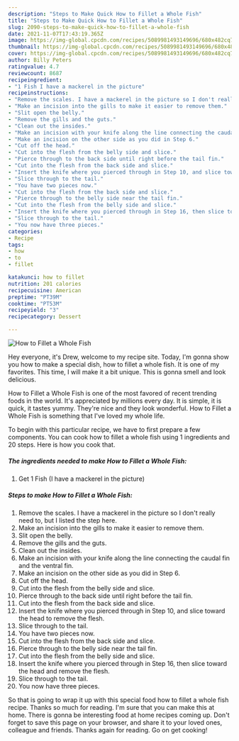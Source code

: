 ```yaml
---
description: "Steps to Make Quick How to Fillet a Whole Fish"
title: "Steps to Make Quick How to Fillet a Whole Fish"
slug: 2090-steps-to-make-quick-how-to-fillet-a-whole-fish
date: 2021-11-07T17:43:19.365Z
image: https://img-global.cpcdn.com/recipes/5089981493149696/680x482cq70/how-to-fillet-a-whole-fish-recipe-main-photo.jpg
thumbnail: https://img-global.cpcdn.com/recipes/5089981493149696/680x482cq70/how-to-fillet-a-whole-fish-recipe-main-photo.jpg
cover: https://img-global.cpcdn.com/recipes/5089981493149696/680x482cq70/how-to-fillet-a-whole-fish-recipe-main-photo.jpg
author: Billy Peters
ratingvalue: 4.7
reviewcount: 8687
recipeingredient:
- "1 Fish I have a mackerel in the picture"
recipeinstructions:
- "Remove the scales. I have a mackerel in the picture so I don't really need to, but I listed the step here."
- "Make an incision into the gills to make it easier to remove them."
- "Slit open the belly."
- "Remove the gills and the guts."
- "Clean out the insides."
- "Make an incision with your knife along the line connecting the caudal fin and the ventral fin."
- "Make an incision on the other side as you did in Step 6."
- "Cut off the head."
- "Cut into the flesh from the belly side and slice."
- "Pierce through to the back side until right before the tail fin."
- "Cut into the flesh from the back side and slice."
- "Insert the knife where you pierced through in Step 10, and slice toward the head to remove the flesh."
- "Slice through to the tail."
- "You have two pieces now."
- "Cut into the flesh from the back side and slice."
- "Pierce through to the belly side near the tail fin."
- "Cut into the flesh from the belly side and slice."
- "Insert the knife where you pierced through in Step 16, then slice toward the head and remove the flesh."
- "Slice through to the tail."
- "You now have three pieces."
categories:
- Recipe
tags:
- how
- to
- fillet

katakunci: how to fillet 
nutrition: 201 calories
recipecuisine: American
preptime: "PT39M"
cooktime: "PT53M"
recipeyield: "3"
recipecategory: Dessert

---
```



![How to Fillet a Whole Fish](https://img-global.cpcdn.com/recipes/5089981493149696/680x482cq70/how-to-fillet-a-whole-fish-recipe-main-photo.jpg)

Hey everyone, it's Drew, welcome to my recipe site. Today, I'm gonna show you how to make a special dish, how to fillet a whole fish. It is one of my favorites. This time, I will make it a bit unique. This is gonna smell and look delicious.

How to Fillet a Whole Fish is one of the most favored of recent trending foods in the world. It's appreciated by millions every day. It is simple, it is quick, it tastes yummy. They're nice and they look wonderful. How to Fillet a Whole Fish is something that I've loved my whole life.




To begin with this particular recipe, we have to first prepare a few components. You can cook how to fillet a whole fish using 1 ingredients and 20 steps. Here is how you cook that.

<!--inarticleads1-->

##### The ingredients needed to make How to Fillet a Whole Fish:

1. Get 1 Fish (I have a mackerel in the picture)




<!--inarticleads2-->

##### Steps to make How to Fillet a Whole Fish:

1. Remove the scales. I have a mackerel in the picture so I don't really need to, but I listed the step here.
1. Make an incision into the gills to make it easier to remove them.
1. Slit open the belly.
1. Remove the gills and the guts.
1. Clean out the insides.
1. Make an incision with your knife along the line connecting the caudal fin and the ventral fin.
1. Make an incision on the other side as you did in Step 6.
1. Cut off the head.
1. Cut into the flesh from the belly side and slice.
1. Pierce through to the back side until right before the tail fin.
1. Cut into the flesh from the back side and slice.
1. Insert the knife where you pierced through in Step 10, and slice toward the head to remove the flesh.
1. Slice through to the tail.
1. You have two pieces now.
1. Cut into the flesh from the back side and slice.
1. Pierce through to the belly side near the tail fin.
1. Cut into the flesh from the belly side and slice.
1. Insert the knife where you pierced through in Step 16, then slice toward the head and remove the flesh.
1. Slice through to the tail.
1. You now have three pieces.




So that is going to wrap it up with this special food how to fillet a whole fish recipe. Thanks so much for reading. I'm sure that you can make this at home. There is gonna be interesting food at home recipes coming up. Don't forget to save this page on your browser, and share it to your loved ones, colleague and friends. Thanks again for reading. Go on get cooking!
